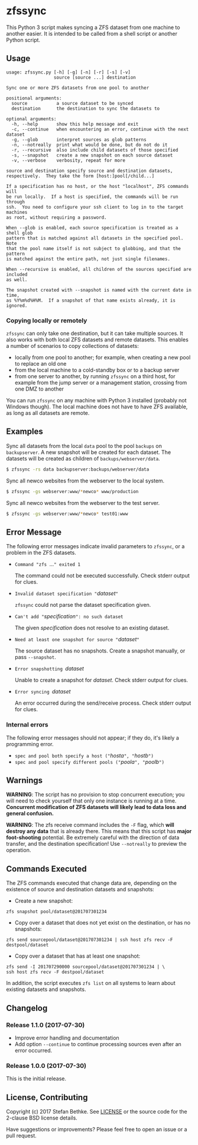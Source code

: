 # zfssync

This Python 3 script makes syncing a ZFS dataset from one machine to another
easier.  It is intended to be called from a shell script or another Python
script.

## Usage

```
usage: zfssync.py [-h] [-g] [-n] [-r] [-s] [-v]
                  source [source ...] destination

Sync one or more ZFS datasets from one pool to another

positional arguments:
  source           a source dataset to be synced
  destination      the destination to sync the datasets to

optional arguments:
  -h, --help       show this help message and exit
  -c, --continue   when encountering an error, continue with the next dataset
  -g, --glob       interpret sources as glob patterns
  -n, --notreally  print what would be done, but do not do it
  -r, --recursive  also include child datasets of those specified
  -s, --snapshot   create a new snapshot on each source dataset
  -v, --verbose    verbosity, repeat for more

source and destination specify source and destination datasets,
respectively.  They take the form [host:]pool[/child...]

If a specification has no host, or the host "localhost", ZFS commands will
be run locally.  If a host is specified, the commands will be run through
ssh.  You need to configure your ssh client to log in to the target machines
as root, without requiring a password.

When --glob is enabled, each source specification is treated as a shell glob
pattern that is matched against all datasets in the specified pool.  Note
that the pool name itself is not subject to globbing, and that the pattern
is matched against the entire path, not just single filenames.

When --recursive is enabled, all children of the sources specified are included
as well.

The snapshot created with --snapshot is named with the current date in time,
as %Y%m%d%H%M.  If a snapshot of that name exists already, it is ignored.
```

### Copying locally or remotely

`zfssync` can only take one destination, but it can take multiple sources.  It
also works with both local ZFS datasets and remote datasets.  This enables a
number of scenarios to copy collections of datasets:

* locally from one pool to another; for example, when creating a new pool to
  replace an old one
* from the local machine to a cold-standby box or to a backup server
* from one server to another, by running `zfssync` on a third host, for example
  from the jump server or a management station, crossing from one DMZ to another

You can run `zfssync` on any machine with Python 3 installed (probably not
Windows though). The local machine does not have to have ZFS available, as long
as all datasets are remote.


## Examples

Sync all datasets from the local `data` pool to the pool `backups` on
`backupserver`. A new snapshot will be created for each dataset.  The datasets
will be created as children of `backups/webserver/data`.

```sh
$ zfssync -rs data backupserver:backups/webserver/data
```

Sync all newco websites from the webserver to the local system.

```sh
$ zfssync -gs webserver:www/*newco* www/production
```

Sync all newco websites from the webserver to the test server.

```sh
$ zfssync -gs webserver:www/*newco* test01:www
```


## Error Message

The following error messages indicate invalid parameters to `zfssync`, or a
problem in the ZFS datasets.

* `Command "zfs `...`" exited 1`

  The command could not be executed successfully.  Check stderr output for
  clues.

* `Invalid dataset specification "`_dataset_`"`

  `zfssync` could not parse the dataset specification given.

* `Can't add "`_specification_`": no such dataset`

  The given _specification_ does not resolve to an existing dataset.

* `Need at least one snapshot for source "`_dataset_`"`

  The source dataset has no snapshots. Create a snapshot manually, or pass
  `--snapshot`.

* `Error snapshotting `_dataset_

  Unable to create a snapshot for _dataset_. Check stderr output for clues.

* `Error syncing `_dataset_

  An error occurred during the send/receive process. Check stderr output for
  clues.

### Internal errors

The following error messages should not appear; if they do, it's likely a
programming error.

* `spec and pool both specify a host ("`_hosta_`", "`_hostb_`")`
* `spec and pool specify different pools ("`_poola_`", "`_poolb_`")`

## Warnings

**WARNING**: The script has no provision to stop concurrent execution; you will
need to check yourself that only one instance is running at a time.
**Concurrent modification of ZFS datasets will likely lead to data loss and
general confusion.**

**WARNING**: The zfs receive command includes the `-F` flag, which **will
destroy any data** that is already there.  This means that this script has
**major foot-shooting** potential.  Be extremely careful with the direction
of data transfer, and the destination specification! Use `--notreally` to
preview the operation.

## Commands Executed

The ZFS commands executed that change data are, depending on the existence of
source and destination datasets and snapshots:

* Create a new snapshot:
```
zfs snapshot pool/dataset@201707301234
```

* Copy over a dataset that does not yet exist on the destination, or has no snapshots:
```
zfs send sourcepool/dataset@201707301234 | ssh host zfs recv -F destpool/dataset
```

* Copy over a dataset that has at least one snapshot:
```
zfs send -I 201707290000 sourcepool/dataset@201707301234 | \
ssh host zfs recv -F destpool/dataset
```

In addition, the script executes `zfs list` on all systems to learn about
existing datasets and snapshots.

## Changelog

### Release 1.1.0 (2017-07-30)

* Improve error handling and documentation
* Add option `--continue` to continue processing sources even after an error
  occurred.

### Release 1.0.0 (2017-07-30)

This is the initial release.

## License, Contributing

Copyright (c) 2017 Stefan Bethke.  See [LICENSE](LICENSE) or the source code for the
2-clause BSD license details.

Have suggestions or improvements? Please feel free to open an issue or a pull
request.

